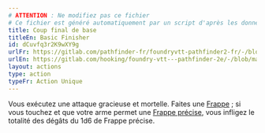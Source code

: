 ```yaml
---
# ATTENTION : Ne modifiez pas ce fichier
# Ce fichier est généré automatiquement par un script d'après les données du module Foundry VTT officiel et de sa traduction
title: Coup final de base
titleEn: Basic Finisher
id: dCuvfq3r2K9wXY9g
urlFr: https://gitlab.com/pathfinder-fr/foundryvtt-pathfinder2-fr/-/blob/master/data/actions/dCuvfq3r2K9wXY9g.htm
urlEn: https://gitlab.com/hooking/foundry-vtt---pathfinder-2e/-/blob/master/packs/data/actions.db/basic-finisher.json
layout: actions
type: action
typeFr: Action Unique
---
```

Vous exécutez une attaque gracieuse et mortelle. Faites une [Frappe](frapper.html) ; si vous touchez et que votre arme permet une [Frappe précise](../capacité-classe/frappe-précise.html), vous infligez le totalité des dégâts du 1d6 de Frappe précise.
